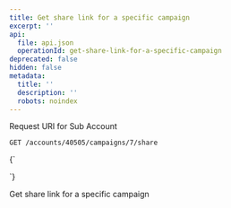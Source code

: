 ```yaml
---
title: Get share link for a specific campaign
excerpt: ''
api:
  file: api.json
  operationId: get-share-link-for-a-specific-campaign
deprecated: false
hidden: false
metadata:
  title: ''
  description: ''
  robots: noindex
---
```

Request URI for Sub Account

```
GET /accounts/40505/campaigns/7/share
```

<HTMLBlock>{`
<div></div>

<style></style>
`}</HTMLBlock>

Get share link for a specific campaign
